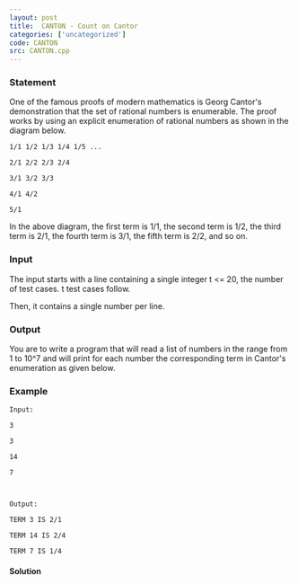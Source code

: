 ```yaml
---
layout: post
title:  CANTON - Count on Cantor
categories: ['uncategorized']
code: CANTON
src: CANTON.cpp
---
```


### **Statement**

One of the famous proofs of modern mathematics is Georg Cantor's demonstration
that the set of rational numbers is enumerable. The proof works by using an
explicit enumeration of rational numbers as shown in the diagram below.

    
    
    1/1 1/2 1/3 1/4 1/5 ...
    2/1 2/2 2/3 2/4
    3/1 3/2 3/3
    4/1 4/2
    5/1
    

In the above diagram, the first term is 1/1, the second term is 1/2, the third
term is 2/1, the fourth term is 3/1, the fifth term is 2/2, and so on.

### Input

The input starts with a line containing a single integer t <= 20, the
number of test cases. t test cases follow.

Then, it contains a single number per line.

### Output

You are to write a program that will read a list of numbers in the range from
1 to 10^7 and will print for each number the corresponding term in Cantor's
enumeration as given below.

### Example

    
    
    Input:
    3
    3
    14
    7
    
    Output:
    TERM 3 IS 2/1
    TERM 14 IS 2/4
    TERM 7 IS 1/4
    



#### **Solution**



